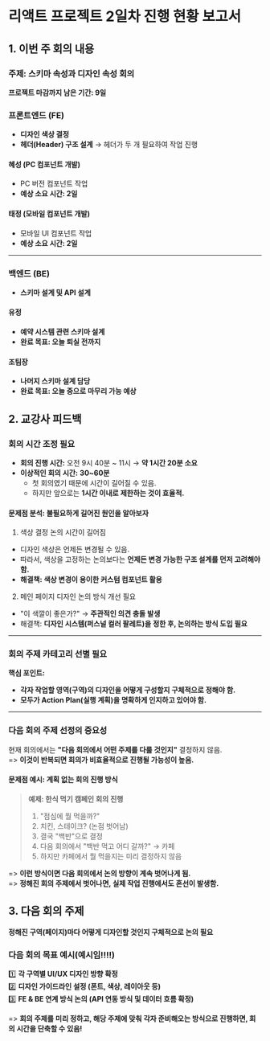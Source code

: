# **리액트 프로젝트 2일차 진행 현황 보고서**

## 1. 이번 주 회의 내용

### 주제: 스키마 속성과 디자인 속성 회의

**프로젝트 마감까지 남은 기간: 9일**

### 프론트엔드 (FE)

- **디자인 색상 결정**
- **헤더(Header) 구조 설계** → 헤더가 두 개 필요하여 작업 진행

#### 혜성 (PC 컴포넌트 개발)

- PC 버전 컴포넌트 작업
- **예상 소요 시간: 2일**

#### 태정 (모바일 컴포넌트 개발)

- 모바일 UI 컴포넌트 작업
- **예상 소요 시간: 2일**

---

### 백엔드 (BE)

- **스키마 설계 및 API 설계**

#### 유정

- **예약 시스템 관련 스키마 설계**
- **완료 목표: 오늘 퇴실 전까지**

#### 조팀장

- **나머지 스키마 설계 담당**
- **완료 목표: 오늘 중으로 마무리 가능 예상**

## 2. 교강사 피드백

### 회의 시간 조정 필요

- **회의 진행 시간:** 오전 9시 40분 ~ 11시 → **약 1시간 20분 소요**
- **이상적인 회의 시간:** **30~60분**
  - 첫 회의였기 때문에 시간이 길어질 수 있음.
  - 하지만 앞으로는 **1시간 이내로 제한하는 것이 효율적.**

#### 문제점 분석: 불필요하게 길어진 원인을 알아보자

1. 색상 결정 논의 시간이 길어짐

- 디자인 색상은 언제든 변경될 수 있음.
- 따라서, 색상을 고정하는 논의보다는 **언제든 변경 가능한 구조 설계를 먼저 고려해야 함.**
- **해결책: 색상 변경이 용이한 커스텀 컴포넌트 활용**

2. 메인 페이지 디자인 논의 방식 개선 필요

- "이 색깔이 좋은가?" → **주관적인 의견 충돌 발생**
- 해결책: **디자인 시스템(퍼스널 컬러 팔레트)을 정한 후, 논의하는 방식 도입 필요**

---

### 회의 주제 카테고리 선별 필요

**핵심 포인트:**

- **각자 작업할 영역(구역)의 디자인을 어떻게 구성할지 구체적으로 정해야 함.**
- **모두가 Action Plan(실행 계획)을 명확하게 인지하고 있어야 함.**

---

### 다음 회의 주제 선정의 중요성

현재 회의에서는 **"다음 회의에서 어떤 주제를 다룰 것인지"** 결정하지 않음.  
=> **이것이 반복되면 회의가 비효율적으로 진행될 가능성이 높음.**

#### 문제점 예시: 계획 없는 회의 진행 방식

> **예제: 한식 먹기 캠페인 회의 진행**
>
> 1. "점심에 뭘 먹을까?"
> 2. 치킨, 스테이크? (논점 벗어남)
> 3. 결국 "백반"으로 결정
> 4. 다음 회의에서 "백반 먹고 어디 갈까?" → 카페
> 5. 하지만 카페에서 뭘 먹을지는 미리 결정하지 않음

=> **이런 방식이면 다음 회의에서 논의 방향이 계속 벗어나게 됨.**  
=> **정해진 회의 주제에서 벗어나면, 실제 작업 진행에서도 혼선이 발생함.**

## 3. 다음 회의 주제

**정해진 구역(페이지)마다 어떻게 디자인할 것인지 구체적으로 논의 필요**

### **다음 회의 목표 예시**(예시임!!!!)

1️⃣ **각 구역별 UI/UX 디자인 방향 확정**  
2️⃣ **디자인 가이드라인 설정 (폰트, 색상, 레이아웃 등)**  
3️⃣ **FE & BE 연계 방식 논의 (API 연동 방식 및 데이터 흐름 확정)**

=> **회의 주제를 미리 정하고, 해당 주제에 맞춰 각자 준비해오는 방식으로 진행하면, 회의 시간을 단축할 수 있음!**
